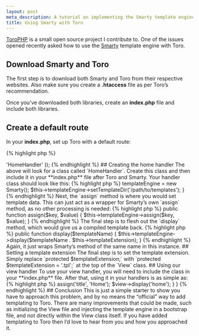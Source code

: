 ```yaml
---
layout: post
meta_description: A tutorial on implementing the Smarty template engine into a ToroPHP app.
title: Using Smarty with Toro
---
```

<p class="lead"><a href="http://toroweb.org/" rel="external">ToroPHP</a> is a small open source project I contribute to.
  One of the issues opened recently asked how to use the <a href="http://www.smarty.net/" rel="external">Smarty</a> template engine with Toro.</p>

## Download Smarty and Toro

The first step is to download both Smarty and Toro from their respective websites.
Also make sure you create a **.htaccess** file as per Toro’s recommendation.

Once you’ve downloaded both libraries, create an **index.php** file and include both libraries.

## Create a default route

In your **index.php**, set up Toro with a default route:

{% highlight php %}
<?php
require('/path/to/Toro.php');
require('/path/to/Smarty.class.php');

Toro::serve(array(
    '/' => 'HomeHandler'
));
{% endhighlight %}

## Creating the home handler

The above will look for a class called `HomeHandler`.
Create this class and then include it in your **index.php** file after Toro and Smarty.

Your handler class should look like this:

{% highlight php %}
<?php
class HomeHandler
{
    public function get()
    {
        // TODO
    }
}
{% endhighlight %}

## Creating a view handler

I like to wrap my view logic into a class that I can then include in my handlers in Toro projects.
The class is simple, and has a signature that looks a little like this:

{% highlight php %}
<?php
class View
{
    protected $templateEngine;
    protected $templateExtension;

    public function __construct() {}
    public function assign($key, $value) {}
    public function display($templateName) {}
}
{% endhighlight %}

The theory is, I can change my template engine from Smarty to say, Twig, without having to re-write any view logic in my handlers.

## Fleshing out the view handler

First, let’s flesh out the constructor. Here I’ll set up Smarty and any configuration variables.

{% highlight php %}
public function __construct()
{
    $this->templateEngine = new Smarty();
    $this->templateEngine->setTemplateDir('/path/to/templates');
}
{% endhighlight %}

Next, the `assign` method is where you would set template data.
This can just act as a wrapper for Smarty’s own `assign` method, as no other processing is needed:

{% highlight php %}
public function assign($key, $value)
{
    $this->templateEngine->assign($key, $value);
}
{% endhighlight %}

The final step is to flesh out the `display` method, which would give us a compiled template back.

{% highlight php %}
public function display($templateName)
{
    $this->templateEngine->display($templateName . $this->templateExtension);
}
{% endhighlight %}

Again, it just wraps Smarty’s method of the same name in this instance.

## Setting a template extension

The final step is to set the template extension.
Simply replace `protected $templateExtension;` with `protected $templateExtension = '.tpl';` at the top of the `View` class.

## Using our view handler

To use your view handler, you will need to include the class in your **index.php** file.
After that, using it in your handlers is as simple as:

{% highlight php %}
<?php
class HomeHandler
{
    public function get()
    {
        $view = new View();
        $view->assign('title', 'Home');
        $view->display('home');
    }
}
{% endhighlight %}

## Conclusion

This is just a simple starter to show you have to approach this problem, and by no means the “official” way to add templating to Toro.
There are many improvements that could be made, such as initializing the View file and injecting the template engine in a bootstrap file, and not directly within the View class itself.

If you have added templating to Toro then I’d love to hear from you and how you approached it.